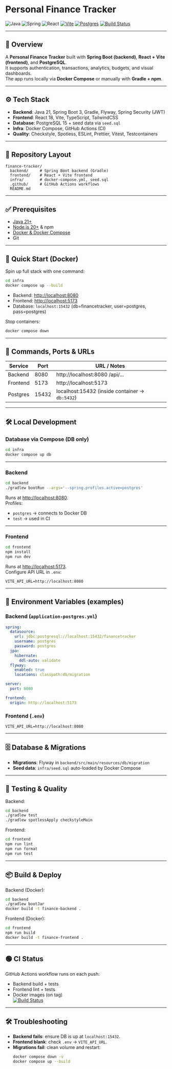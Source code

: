 # Personal Finance Tracker

![Java](https://img.shields.io/badge/java-%23ED8B00.svg?style=for-the-badge&logo=openjdk&logoColor=white)
![Spring](https://img.shields.io/badge/spring-%236DB33F.svg?style=for-the-badge&logo=spring&logoColor=white)
![React](https://img.shields.io/badge/react-%2320232a.svg?style=for-the-badge&logo=react&logoColor=%2361DAFB)
[![Vite](https://img.shields.io/badge/Vite-646CFF?style=for-the-badge&logo=Vite&logoColor=white)](#)
[![Postgres](https://img.shields.io/badge/postgresql-4169e1?style=for-the-badge&logo=postgresql&logoColor=white)](#)
[![Build Status](https://img.shields.io/endpoint.svg?url=https%3A%2F%2Factions-badge.atrox.dev%2FSOLODILLYA%2Ffinance-tracker%2Fbadge%3Fref%3Dmain&style=for-the-badge)](https://actions-badge.atrox.dev/SOLODILLYA/finance-tracker/goto?ref=main)

---

## 📖 Overview

A **Personal Finance Tracker** built with **Spring Boot (backend)**, **React + Vite (frontend)**, and **PostgreSQL**.  
It supports authentication, transactions, analytics, budgets, and visual dashboards.  
The app runs locally via **Docker Compose** or manually with **Gradle + npm**.

---

## ⚙️ Tech Stack

- **Backend**: Java 21, Spring Boot 3, Gradle, Flyway, Spring Security (JWT)
- **Frontend**: React 18, Vite, TypeScript, TailwindCSS
- **Database**: PostgreSQL 15 + seed data via `seed.sql`
- **Infra**: Docker Compose, GitHub Actions (CI)
- **Quality**: Checkstyle, Spotless, ESLint, Prettier, Vitest, Testcontainers

---

## 📂 Repository Layout

```
finance-tracker/
  backend/     # Spring Boot backend (Gradle)
  frontend/    # React + Vite frontend
  infra/       # docker-compose.yml, seed.sql
  .github/     # GitHub Actions workflows
  README.md
```

---

## ✅ Prerequisites

- [Java 21+](https://adoptium.net)
- [Node.js 20+](https://nodejs.org) & npm
- [Docker & Docker Compose](https://docs.docker.com/get-docker/)
- Git

---

## 🚀 Quick Start (Docker)

Spin up full stack with one command:

```bash
cd infra
docker compose up --build
```

- Backend: [http://localhost:8080](http://localhost:8080)
- Frontend: [http://localhost:5173](http://localhost:5173)
- Database: `localhost:15432` (db=financetracker, user=postgres, pass=postgres)

Stop containers:

```bash
docker compose down
```

---

## 📡 Commands, Ports & URLs

| Service  | Port  | URL / Notes                                    |
| -------- | ----- | ---------------------------------------------- |
| Backend  | 8080  | http://localhost:8080 /api/...                 |
| Frontend | 5173  | http://localhost:5173                          |
| Postgres | 15432 | localhost:15432 (inside container → `db:5432`) |

---

## 🛠 Local Development

### Database via Compose (DB only)

```bash
cd infra
docker compose up db
```

---

### Backend

```bash
cd backend
./gradlew bootRun --args='--spring.profiles.active=postgres'
```

Runs at [http://localhost:8080](http://localhost:8080).  
Profiles:

- `postgres` → connects to Docker DB
- `test` → used in CI

---

### Frontend

```bash
cd frontend
npm install
npm run dev
```

Runs at [http://localhost:5173](http://localhost:5173).  
Configure API URL in `.env`:

```
VITE_API_URL=http://localhost:8080
```

---

## 🔑 Environment Variables (examples)

### Backend (`application-postgres.yml`)

```yaml
spring:
  datasource:
    url: jdbc:postgresql://localhost:15432/financetracker
    username: postgres
    password: postgres
  jpa:
    hibernate:
      ddl-auto: validate
  flyway:
    enabled: true
    locations: classpath:db/migration

server:
  port: 8080

frontend:
  origin: http://localhost:5173
```

### Frontend (`.env`)

```env
VITE_API_URL=http://localhost:8080
```

---

## 🗄 Database & Migrations

- **Migrations**: Flyway in `backend/src/main/resources/db/migration`
- **Seed data**: `infra/seed.sql` auto-loaded by Docker Compose

---

## 🧪 Testing & Quality

Backend:

```bash
cd backend
./gradlew test
./gradlew spotlessApply checkstyleMain
```

Frontend:

```bash
cd frontend
npm run lint
npm run format
npm run test
```

---

## 📦 Build & Deploy

Backend (Docker):

```bash
cd backend
./gradlew bootJar
docker build -t finance-backend .
```

Frontend (Docker):

```bash
cd frontend
npm run build
docker build -t finance-frontend .
```

---

## 🟢 CI Status

GitHub Actions workflow runs on each push:

- Backend build + tests
- Frontend lint + tests
- Docker images (on tag)  
  [![Build Status](https://img.shields.io/endpoint.svg?url=https%3A%2F%2Factions-badge.atrox.dev%2FSOLODILLYA%2Ffinance-tracker%2Fbadge%3Fref%3Dmain&style=for-the-badge)](https://actions-badge.atrox.dev/SOLODILLYA/finance-tracker/goto?ref=main)

---

## 🛠 Troubleshooting

- **Backend fails**: ensure DB is up at `localhost:15432`.
- **Frontend blank**: check `.env` → `VITE_API_URL`.
- **Migrations fail**: clean volume and restart:
  ```bash
  docker compose down -v
  docker compose up --build
  ```
